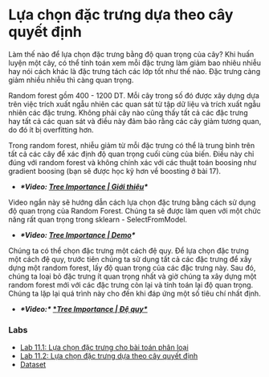 # Lựa chọn đặc trưng dựa theo cây quyết định

Làm thế nào để lựa chọn đặc trưng bằng độ quan trọng của cây? Khi huấn luyện một cây, có thể tính toán xem mỗi đặc trưng làm giảm bao nhiêu nhiễu hay nói cách khác là đặc trưng tách các lớp tốt như thế nào. Đặc trưng càng giảm nhiều nhiễu thì càng quan trọng. 

Random forest gồm 400 - 1200 DT. Mỗi cây trong số đó được xây dựng dựa trên việc trích xuất ngẫu nhiên các quan sát từ tập dữ liệu và trích xuất ngẫu nhiên các đặc trưng. Không phải cây nào cũng thấy tất cả các đặc trưng hay tất cả các quan sát và điều này đảm bảo rằng các cây giảm tương quan, do đó ít bị overfitting hơn. 

Trong random forest, nhiễu giảm từ mỗi đặc trưng có thể là trung bình trên tất cả các cây để xác định độ quan trọng cuối cùng của biến. Điều này chỉ đúng với random forest và không chính xác với các thuật toán boosing như gradient boosing (bạn sẽ được học kỹ hơn về boosting ở bài 17).

- ***\*Video: [Tree Importance | Giới thiệu](https://funix.udemy.com/course/feature-selection-for-machine-learning/learn/lecture/9341792#overview)\****

Video ngắn này sẽ hướng dẫn cách lựa chọn đặc trưng bằng cách sử dụng độ quan trọng của Random Forest. Chúng ta sẽ được làm quen với một chức năng rất quan trọng trong sklearn - SelectFromModel.

- ***\*Video: [Tree Importance | Demo](https://funix.udemy.com/course/feature-selection-for-machine-learning/learn/lecture/22609692#overview)\****

Chúng ta có thể chọn đặc trưng một cách đệ quy. Để lựa chọn đặc trưng một cách đệ quy, trước tiên chúng ta sử dụng tất cả các đặc trưng để xây dựng một random forest, lấy độ quan trọng của các đặc trưng này. Sau đó, chúng ta loại bỏ đặc trưng ít quan trọng nhất và giờ chúng ta xây dựng một random forest mới với các đặc trưng còn lại và tính toán lại độ quan trọng. Chúng ta lặp lại quá trình này cho đến khi đáp ứng một số tiêu chí nhất định.

- ***\*Video:\** [\**Tree Importance | Đệ quy\**](https://funix.udemy.com/course/feature-selection-for-machine-learning/learn/lecture/22609702#overview)**

### Labs

- [Lab 11.1: Lựa chọn đặc trưng cho bài toán phân loại](https://drive.google.com/drive/folders/18N9ssq-pAozEZN8Z_3VBKMADEVKwShOK?usp=share_link)
- [Lab 11.2: Lựa chọn đặc trưng dựa theo cây quyết định](https://drive.google.com/drive/folders/12sHlGJ8ABiPGuDrFo9OqROF3BMr2z6Kl?usp=share_link)
- [Dataset](https://drive.google.com/file/d/1R7gTeQH59cKXi6vw4dOiOj6cv0-mRqb3/view?usp=share_link)
